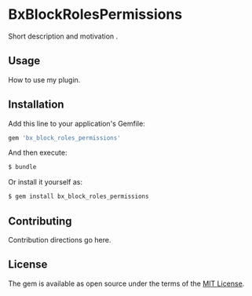 # BxBlockRolesPermissions
Short description and motivation .

## Usage
How to use my plugin.

## Installation
Add this line to your application's Gemfile:

```ruby
gem 'bx_block_roles_permissions'
```

And then execute:
```bash
$ bundle
```

Or install it yourself as:
```bash
$ gem install bx_block_roles_permissions
```

## Contributing
Contribution directions go here.

## License
The gem is available as open source under the terms of the [MIT License](https://opensource.org/licenses/MIT).
